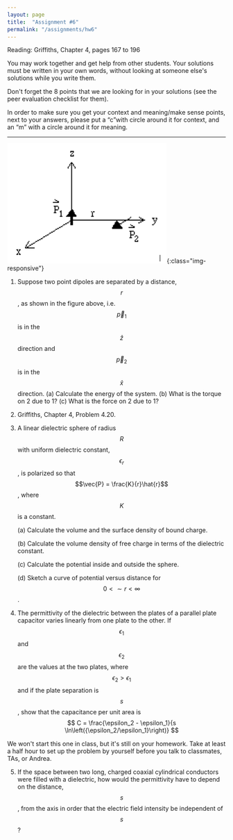 ```yaml
---
layout: page
title:  "Assignment #6"
permalink: "/assignments/hw6"
---
```


Reading: 
Griffiths, Chapter 4, pages 167 to 196

You may work together and get help from other students. Your solutions must be written in your own words, without looking at someone else's solutions while
you write them.

Don't forget the 8 points that we are looking for in your solutions (see the peer evaluation checklist for them).

In order to make sure you get your context and meaning/make sense points, 
next to your answers, please put a “c”with circle around it for context, 
and an “m” with a circle around it for meaning.

______________________________________________________________________________

![Assignment4#1 Two Dipoles](TwoDipolesAssignment4_1.png){:class="img-responsive"}

1.	Suppose two point dipoles are separated by a distance, $$r$$, as shown in the figure above, i.e. $$\vec{p}_1$$  is in the $$\hat{z}$$ direction and $$\vec{p}_2$$ is in the $$\hat{x}$$ direction.
	(a)	Calculate the energy of the system.
	(b)	What is the torque on 2 due to 1?
	(c)	What is the force on 2 due to 1?

2.	Griffiths, Chapter 4, Problem 4.20.

3.	A linear dielectric sphere of radius $$R$$ with uniform dielectric constant, $$\epsilon_r$$, is polarized so that $$\vec{P} = \frac{K}{r}\hat{r}$$, where $$K$$ is a constant.

	(a)	Calculate the volume and the surface density of bound charge.

	(b)	Calculate the volume density of free charge in terms of the dielectric constant.

	(c)	Calculate the potential inside and outside the sphere.

	(d)	Sketch a curve of potential versus distance for $$ 0 <\sim  r < \infty$$.

4.	The permittivity of the dielectric between the plates of a parallel plate capacitor varies linearly from one plate to the other. If $$\epsilon_1$$ and $$\epsilon_2$$ are the values at the two plates, where $$\epsilon_2 > \epsilon_1$$ and if the plate separation is $$s$$, show that the capacitance per unit area is
$$
C = \frac{\epsilon_2 - \epsilon_1}{s \ln\left({\epsilon_2/\epsilon_1}\right)}
$$

We won't start this one in class, but it's still on your homework.  Take at least a half hour to set up the problem by yourself before you talk to classmates, TAs, or Andrea.

5.	If the space between two long, charged coaxial cylindrical conductors were filled with a dielectric, how would the permittivity have to depend on the distance, $$s$$, from the axis in order that the electric field intensity be independent of $$s$$?

